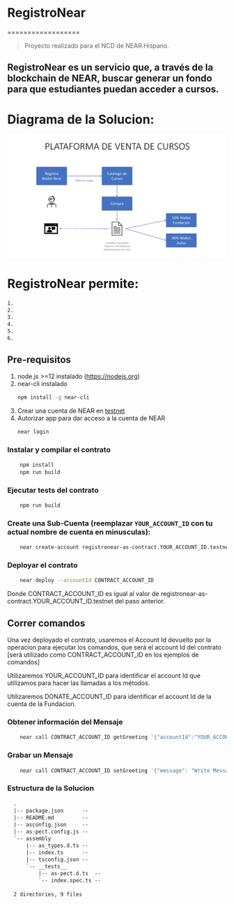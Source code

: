 # RegistroNear
==================
> Proyecto realizado para el NCD de NEAR Hispano.
## RegistroNear es un servicio que, a través de la blockchain de NEAR, buscar generar un fondo para que estudiantes puedan acceder a cursos.

# Diagrama de la Solucion:

![Alt text](/Documentos/doc_v3.jpg?raw=true "Title")

# RegistroNear permite:
    1. 
    2. 
    3. 
    4. 
    5. 
    6. 

## Pre-requisitos

1. node.js >=12 instalado (https://nodejs.org)  
2. near-cli instalado
    ```bash
    npm install -g near-cli
    ```
3. Crear una cuenta de NEAR en [testnet](https://docs.near.org/docs/develop/basics/create-account#creating-a-testnet-account)   
4. Autorizar app para dar acceso a la cuenta de NEAR
    ```bash
    near login
    ```

### Instalar y compilar el contrato
```bash
    npm install
    npm run build
```

### Ejecutar tests del contrato
```bash
    npm run build
```

### Create una Sub-Cuenta (reemplazar `YOUR_ACCOUNT_ID` con tu actual nombre de cuenta en minusculas):
```bash
    near create-account registronear-as-contract.YOUR_ACCOUNT_ID.testnet --masterAccount YOUR_ACCOUNT_ID.testnet
```

### Deployar el contrato
```bash
    near deploy --accountId CONTRACT_ACCOUNT_ID
```
Donde CONTRACT_ACCOUNT_ID es igual al valor de  registronear-as-contract.YOUR_ACCOUNT_ID.testnet del paso anterior.


## Correr comandos
Una vez deployado el contrato, usaremos el Account Id devuelto por la operacion para ejecutar los comandos, que será el account 
Id del contrato [será utilizado como CONTRACT_ACCOUNT_ID en los ejemplos de comandos]

Utilizaremos YOUR_ACCOUNT_ID para identificar el account Id que utilizamos para hacer las llamadas a los métodos.

Utilizaremos DONATE_ACCOUNT_ID para identificar el account Id de la cuenta de la Fundacion.

### Obtener información del Mensaje
```bash
    near call CONTRACT_ACCOUNT_ID getGreeting '{"accountId":"YOUR_ACCOUNT_ID"}' --accountId YOUR_ACCOUNT_ID
```
### Grabar un Mensaje
```bash
    near call CONTRACT_ACCOUNT_ID setGreeting '{"message": "Write Message Here"}' --accountId YOUR_ACCOUNT_ID
```

### Estructura de la Solucion 
```
  .
  |-- package.json      -- 
  |-- README.md         -- 
  |-- asconfig.json     -- 
  |-- as-pect.config.js --
  `-- assembly           
      |-- as_types.d.ts -- 
      |-- index.ts      -- 
      |-- tsconfig.json -- 
      `-- __tests__     
          |-- as-pect.d.ts  -- 
          `-- index.spec.ts -- 

  2 directories, 9 files
```

